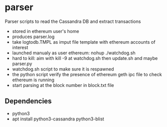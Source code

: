 # parser
Parser scripts to read the Cassandra DB and extract transactions

- stored in ethereum user's home
- produces parser.log
- take logtodb.TMPL as imput file template with ethereum accounts of interest
- launched manualy as user ethereum: nohup ./watchdog.sh
- hard to kill: aim with kill -9 at watchdog.sh then update.sh and maybe parser.py
- watchdog.sh script to make sure it is respawned
- the python script verify the presence of ethereum geth ipc file to check ethereum is running
- start parsing at the block number in block.txt file

## Dependencies
- python3
- apt install python3-cassandra python3-blist
